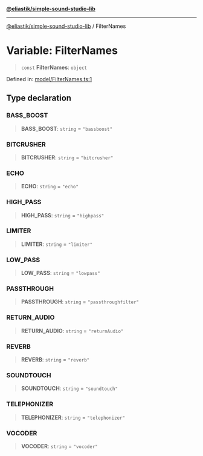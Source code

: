 [**@eliastik/simple-sound-studio-lib**](../README.md)

***

[@eliastik/simple-sound-studio-lib](../globals.md) / FilterNames

# Variable: FilterNames

> `const` **FilterNames**: `object`

Defined in: [model/FilterNames.ts:1](https://github.com/Eliastik/simple-sound-studio-lib/blob/957b1af2e32d036a450fbbc2c20ba27a4d1d9854/lib/model/FilterNames.ts#L1)

## Type declaration

### BASS\_BOOST

> **BASS\_BOOST**: `string` = `"bassboost"`

### BITCRUSHER

> **BITCRUSHER**: `string` = `"bitcrusher"`

### ECHO

> **ECHO**: `string` = `"echo"`

### HIGH\_PASS

> **HIGH\_PASS**: `string` = `"highpass"`

### LIMITER

> **LIMITER**: `string` = `"limiter"`

### LOW\_PASS

> **LOW\_PASS**: `string` = `"lowpass"`

### PASSTHROUGH

> **PASSTHROUGH**: `string` = `"passthroughfilter"`

### RETURN\_AUDIO

> **RETURN\_AUDIO**: `string` = `"returnAudio"`

### REVERB

> **REVERB**: `string` = `"reverb"`

### SOUNDTOUCH

> **SOUNDTOUCH**: `string` = `"soundtouch"`

### TELEPHONIZER

> **TELEPHONIZER**: `string` = `"telephonizer"`

### VOCODER

> **VOCODER**: `string` = `"vocoder"`
